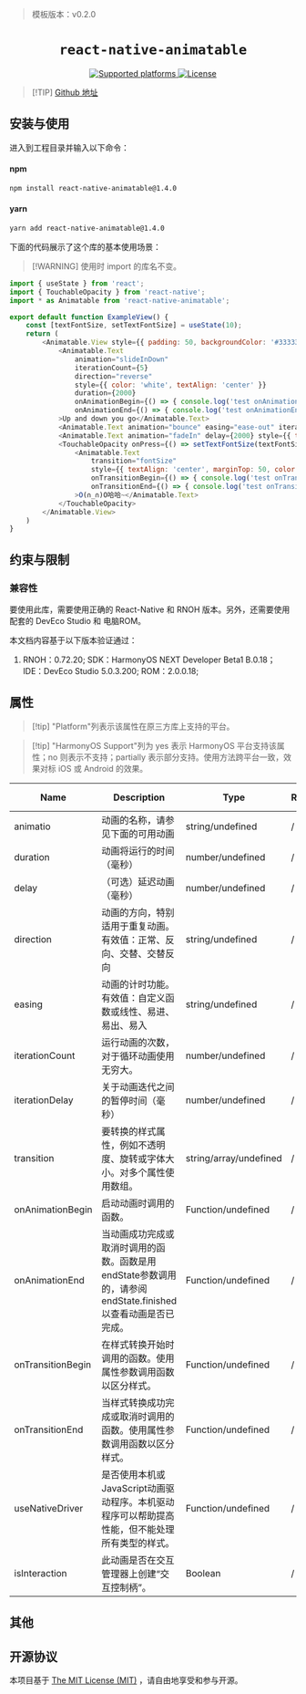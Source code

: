 > 模板版本：v0.2.0

<p align="center">
  <h1 align="center"> <code>react-native-animatable</code> </h1>
</p>
<p align="center">
    <a href="https://github.com/oblador/react-native-animatable">
        <img src="https://img.shields.io/badge/platforms-android%20|%20ios%20|%20harmony%20-lightgrey.svg" alt="Supported platforms" />
    </a>
    <a href="https://github.com/oblador/react-native-animatable/blob/master/LICENSE">
        <img src="https://img.shields.io/badge/license-MIT-green.svg" alt="License" />
    </a>
</p>

> [!TIP] [Github 地址](https://github.com/oblador/react-native-animatable)


## 安装与使用


进入到工程目录并输入以下命令：


<!-- tabs:start -->

#### **npm**

```bash
npm install react-native-animatable@1.4.0
```

#### **yarn**

```bash
yarn add react-native-animatable@1.4.0
```

<!-- tabs:end -->

下面的代码展示了这个库的基本使用场景：

>[!WARNING] 使用时 import 的库名不变。

```js
import { useState } from 'react';
import { TouchableOpacity } from 'react-native';
import * as Animatable from 'react-native-animatable';

export default function ExampleView() {
    const [textFontSize, setTextFontSize] = useState(10);
    return (
        <Animatable.View style={{ padding: 50, backgroundColor: '#333333' }}>
            <Animatable.Text
                animation="slideInDown"
                iterationCount={5}
                direction="reverse"
                style={{ color: 'white', textAlign: 'center' }}
                duration={2000}
                onAnimationBegin={() => { console.log('test onAnimationBegin') }}
                onAnimationEnd={() => { console.log('test onAnimationEnd') }}
            >Up and down you go</Animatable.Text>
            <Animatable.Text animation="bounce" easing="ease-out" iterationCount="infinite" iterationDelay={1500} style={{ textAlign: 'center' }} useNativeDriver={true} isInteraction={true}>❤️</Animatable.Text>
            <Animatable.Text animation="fadeIn" delay={2000} style={{ textAlign: 'center', marginTop: 50, color: 'white' }}>(*^▽^*)</Animatable.Text>
            <TouchableOpacity onPress={() => setTextFontSize(textFontSize + 5)}>
                <Animatable.Text
                    transition="fontSize"
                    style={{ textAlign: 'center', marginTop: 50, color: 'white', fontSize: textFontSize || 10 }}
                    onTransitionBegin={() => { console.log('test onTransitionBegin') }}
                    onTransitionEnd={() => { console.log('test onTransitionEnd') }}
                >O(∩_∩)O哈哈~</Animatable.Text>
            </TouchableOpacity>
        </Animatable.View>
    )
}   
```



## 约束与限制

### 兼容性
要使用此库，需要使用正确的 React-Native 和 RNOH 版本。另外，还需要使用配套的 DevEco Studio 和 电脑ROM。

本文档内容基于以下版本验证通过：

1. RNOH：0.72.20; SDK：HarmonyOS NEXT Developer Beta1 B.0.18； IDE：DevEco Studio 5.0.3.200; ROM：2.0.0.18;


## 属性

> [!tip] "Platform"列表示该属性在原三方库上支持的平台。

> [!tip] "HarmonyOS Support"列为 yes 表示 HarmonyOS 平台支持该属性；no 则表示不支持；partially 表示部分支持。使用方法跨平台一致，效果对标 iOS 或 Android 的效果。

Name | Description | Type | Required | Platform | HarmonyOS   Support
-- | -- | -- | -- | -- | --
animatio | 动画的名称，请参见下面的可用动画 | string/undefined | / | all | yes
duration | 动画将运行的时间（毫秒） | number/undefined | / | all | yes
delay | （可选）延迟动画（毫秒） | number/undefined | / | all | yes
direction | 动画的方向，特别适用于重复动画。有效值：正常、反向、交替、交替反向 | string/undefined | / | all | yes
easing | 动画的计时功能。有效值：自定义函数或线性、易进、易出、易入 | string/undefined | / | all | yes
iterationCount | 运行动画的次数，对于循环动画使用无穷大。 | number/undefined | / | all | yes
iterationDelay | 关于动画迭代之间的暂停时间（毫秒） | number/undefined | / | all | yes
transition | 要转换的样式属性，例如不透明度、旋转或字体大小。对多个属性使用数组。 | string/array/undefined | / | all | yes
onAnimationBegin | 启动动画时调用的函数。 | Function/undefined | / | all | yes
onAnimationEnd | 当动画成功完成或取消时调用的函数。函数是用endState参数调用的，请参阅endState.finished以查看动画是否已完成。 | Function/undefined | / | all | yes
onTransitionBegin | 在样式转换开始时调用的函数。使用属性参数调用函数以区分样式。 | Function/undefined | / | all | yes
onTransitionEnd | 当样式转换成功完成或取消时调用的函数。使用属性参数调用函数以区分样式。 | Function/undefined | / | all | yes
useNativeDriver | 是否使用本机或JavaScript动画驱动程序。本机驱动程序可以帮助提高性能，但不能处理所有类型的样式。 | Function/undefined | / | all | yes
isInteraction | 此动画是否在交互管理器上创建“交互控制柄”。 | Boolean | / | all | yes




## 其他

## 开源协议

本项目基于 [The MIT License (MIT)](https://github.com/oblador/react-native-animatable/blob/master/LICENSE) ，请自由地享受和参与开源。


